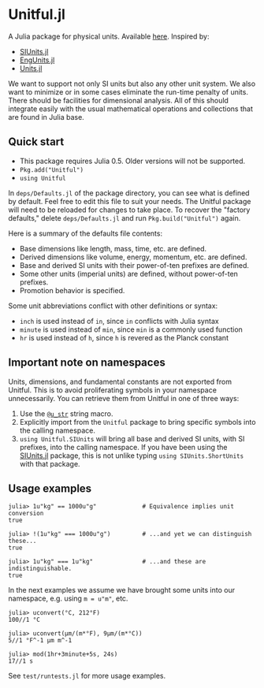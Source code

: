 


<a id='Unitful.jl-1'></a>

# Unitful.jl


A Julia package for physical units. Available [here](https://github.com/ajkeller34/Unitful.jl). Inspired by:


  * [SIUnits.jl](https://github.com/keno/SIUnits.jl)
  * [EngUnits.jl](https://github.com/dhoegh/EngUnits.jl)
  * [Units.jl](https://github.com/timholy/Units.jl)


We want to support not only SI units but also any other unit system. We also want to minimize or in some cases eliminate the run-time penalty of units. There should be facilities for dimensional analysis. All of this should integrate easily with the usual mathematical operations and collections that are found in Julia base.


<a id='Quick-start-1'></a>

## Quick start


  * This package requires Julia 0.5. Older versions will not be supported.
  * `Pkg.add("Unitful")`
  * `using Unitful`


In `deps/Defaults.jl` of the package directory, you can see what is defined by default. Feel free to edit this file to suit your needs. The Unitful package will need to be reloaded for changes to take place. To recover the "factory  defaults," delete `deps/Defaults.jl` and run `Pkg.build("Unitful")` again.


Here is a summary of the defaults file contents:


  * Base dimensions like length, mass, time, etc. are defined.
  * Derived dimensions like volume, energy, momentum, etc. are defined.
  * Base and derived SI units with their power-of-ten prefixes are defined.
  * Some other units (imperial units) are defined, without power-of-ten prefixes.
  * Promotion behavior is specified.


Some unit abbreviations conflict with other definitions or syntax:


  * `inch` is used instead of `in`, since `in` conflicts with Julia syntax
  * `minute` is used instead of `min`, since `min` is a commonly used function
  * `hr` is used instead of `h`, since `h` is revered as the Planck constant


<a id='Important-note-on-namespaces-1'></a>

## Important note on namespaces


Units, dimensions, and fundamental constants are not exported from Unitful. This is to avoid proliferating symbols in your namespace unnecessarily. You can retrieve them from Unitful in one of three ways:


1. Use the [`@u_str`](manipulations.md#Unitful.@u_str) string macro.
2. Explicitly import from the `Unitful` package to bring specific symbols into the calling namespace.
3. `using Unitful.SIUnits` will bring all base and derived SI units, with SI prefixes, into the calling namespace. If you have been using the [SIUnits.jl](https://github.com/keno/SIUnits.jl) package, this is not unlike typing `using SIUnits.ShortUnits` with that package.


<a id='Usage-examples-1'></a>

## Usage examples




```jlcon
julia> 1u"kg" == 1000u"g"             # Equivalence implies unit conversion
true

julia> !(1u"kg" === 1000u"g")         # ...and yet we can distinguish these...
true

julia> 1u"kg" === 1u"kg"              # ...and these are indistinguishable.
true
```


In the next examples we assume we have brought some units into our namespace, e.g. using `m = u"m"`, etc.


```jlcon
julia> uconvert(°C, 212°F)
100//1 °C

julia> uconvert(μm/(m*°F), 9μm/(m*°C))
5//1 °F^-1 μm m^-1

julia> mod(1hr+3minute+5s, 24s)
17//1 s
```


See `test/runtests.jl` for more usage examples.


